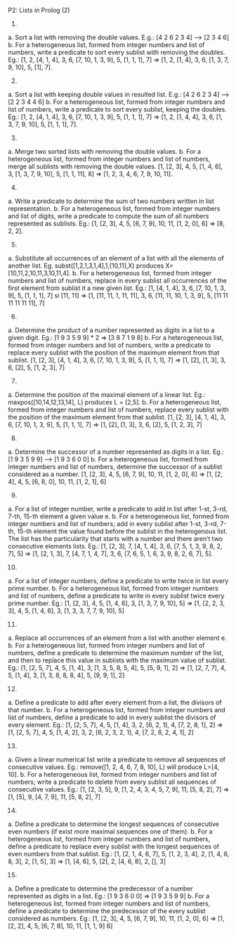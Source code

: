 P2: Lists in Prolog (2)

1.
a. Sort a list with removing the double values. E.g.: [4 2 6 2 3 4] --> [2 3 4 6]
b. For a heterogeneous list, formed from integer numbers and list of numbers, write a predicate to sort every sublist with removing the doubles.
Eg.: [1, 2, [4, 1, 4], 3, 6, [7, 10, 1, 3, 9], 5, [1, 1, 1], 7] =>
[1, 2, [1, 4], 3, 6, [1, 3, 7, 9, 10], 5, [1], 7].

2.
a. Sort a list with keeping double values in resulted list. E.g.: [4 2 6 2 3 4] --> [2 2 3 4 4 6]
b. For a heterogeneous list, formed from integer numbers and list of numbers, write a predicate to sort every sublist, keeping the doubles.
Eg.: [1, 2, [4, 1, 4], 3, 6, [7, 10, 1, 3, 9], 5, [1, 1, 1], 7] =>
[1, 2, [1, 4, 4], 3, 6, [1, 3, 7, 9, 10], 5, [1, 1, 1], 7].

3.
a. Merge two sorted lists with removing the double values.
b. For a heterogeneous list, formed from integer numbers and list of numbers, merge all sublists with removing the double values.
[1, [2, 3], 4, 5, [1, 4, 6], 3, [1, 3, 7, 9, 10], 5, [1, 1, 11], 8] =>
[1, 2, 3, 4, 6, 7, 9, 10, 11].

4.
a. Write a predicate to determine the sum of two numbers written in list representation.
b. For a heterogeneous list, formed from integer numbers and list of digits, write a predicate to compute the sum of all numbers represented as sublists.
Eg.: [1, [2, 3], 4, 5, [6, 7, 9], 10, 11, [1, 2, 0], 6] => [8, 2, 2].

5.
a. Substitute all occurrences of an element of a list with all the elements of another list.
Eg. subst([1,2,1,3,1,4],1,[10,11],X) produces X=[10,11,2,10,11,3,10,11,4].
b. For a heterogeneous list, formed from integer numbers and list of numbers, replace in every sublist all occurrences of the first element from sublist it a new given list.
Eg.: [1, [4, 1, 4], 3, 6, [7, 10, 1, 3, 9], 5, [1, 1, 1], 7] si [11, 11] =>
[1, [11, 11, 1, 11, 11], 3, 6, [11, 11, 10, 1, 3, 9], 5, [11 11 11 11 11 11], 7]

6.
a. Determine the product of a number represented as digits in a list to a given digit.
Eg.: [1 9 3 5 9 9] * 2 => [3 8 7 1 9 8]
b. For a heterogeneous list, formed from integer numbers and list of numbers, write a predicate to replace every sublist with the position of the maximum element from that sublist.
[1, [2, 3], [4, 1, 4], 3, 6, [7, 10, 1, 3, 9], 5, [1, 1, 1], 7] =>
[1, [2], [1, 3], 3, 6, [2], 5, [1, 2, 3], 7]

7.
a. Determine the position of the maximal element of a linear list.
Eg.: maxpos([10,14,12,13,14], L) produces L = [2,5].
b. For a heterogeneous list, formed from integer numbers and list of numbers, replace every sublist with the position of the maximum element from that sublist.
[1, [2, 3], [4, 1, 4], 3, 6, [7, 10, 1, 3, 9], 5, [1, 1, 1], 7] =>
[1, [2], [1, 3], 3, 6, [2], 5, [1, 2, 3], 7]

8.
a. Determine the successor of a number represented as digits in a list.
Eg.: [1 9 3 5 9 9] --> [1 9 3 6 0 0]
b. For a heterogeneous list, formed from integer numbers and list of numbers, determine the successor of a sublist considered as a number.
[1, [2, 3], 4, 5, [6, 7, 9], 10, 11, [1, 2, 0], 6] =>
[1, [2, 4], 4, 5, [6, 8, 0], 10, 11, [1, 2, 1], 6]

9.
a. For a list of integer number, write a predicate to add in list after 1-st, 3-rd, 7-th, 15-th element a given value e.
b. For a heterogeneous list, formed from integer numbers and list of numbers; add in every sublist after 1-st, 3-rd, 7-th, 15-th element the value found before the sublist in the heterogenous list. The list has the particularity that starts with a number and there aren’t two consecutive elements lists.
Eg.: [1, [2, 3], 7, [4, 1, 4], 3, 6, [7, 5, 1, 3, 9, 8, 2, 7], 5] =>
[1, [2, 1, 3], 7, [4, 7, 1, 4, 7], 3, 6, [7, 6, 5, 1, 6, 3, 9, 8, 2, 6, 7], 5].

10.
a. For a list of integer numbers, define a predicate to write twice in list every prime number.
b. For a heterogeneous list, formed from integer numbers and list of numbers, define a predicate to write in every sublist twice every prime number.
Eg.: [1, [2, 3], 4, 5, [1, 4, 6], 3, [1, 3, 7, 9, 10], 5] =>
[1, [2, 2, 3, 3], 4, 5, [1, 4, 6], 3, [1, 3, 3, 7, 7, 9, 10], 5]

11.
a. Replace all occurrences of an element from a list with another element e.
b. For a heterogeneous list, formed from integer numbers and list of numbers, define a predicate to determine the maximum number of the list, and then to replace this value in sublists with the maximum value of sublist.
Eg.: [1, [2, 5, 7], 4, 5, [1, 4], 3, [1, 3, 5, 8, 5, 4], 5, [5, 9, 1], 2] =>
[1, [2, 7, 7], 4, 5, [1, 4], 3, [1, 3, 8, 8, 8, 4], 5, [9, 9, 1], 2]

12.
a. Define a predicate to add after every element from a list, the divisors of that number.
b. For a heterogeneous list, formed from integer numbers and list of numbers, define a predicate to add in every sublist the divisors of every element.
Eg.: [1, [2, 5, 7], 4, 5, [1, 4], 3, 2, [6, 2, 1], 4, [7, 2, 8, 1], 2] =>
[1, [2, 5, 7], 4, 5, [1, 4, 2], 3, 2, [6, 2, 3, 2, 1], 4, [7, 2, 8, 2, 4, 1], 2]

13.
a. Given a linear numerical list write a predicate to remove all sequences of consecutive values.
Eg.: remove([1, 2, 4, 6, 7, 8, 10], L) will produce L=[4, 10].
b. For a heterogeneous list, formed from integer numbers and list of numbers; write a predicate to delete from every sublist all sequences of consecutive values.
Eg.: [1, [2, 3, 5], 9, [1, 2, 4, 3, 4, 5, 7, 9], 11, [5, 8, 2], 7] =>
[1, [5], 9, [4, 7, 9], 11, [5, 8, 2], 7]

14.
a. Define a predicate to determine the longest sequences of consecutive even numbers (if exist more maximal sequences one of them).
b. For a heterogeneous list, formed from integer numbers and list of numbers, define a predicate to replace every sublist with the longest sequences of even numbers from that sublist.
Eg.: [1, [2, 1, 4, 6, 7], 5, [1, 2, 3, 4], 2, [1, 4, 6, 8, 3], 2, [1, 5], 3] =>
[1, [4, 6], 5, [2], 2, [4, 6, 8], 2, [], 3]

15.
a. Define a predicate to determine the predecessor of a number represented as digits in a list.
Eg.: [1 9 3 6 0 0] => [1 9 3 5 9 9]
b. For a heterogeneous list, formed from integer numbers and list of numbers, define a predicate to determine the predecessor of the every sublist considered as numbers.
Eg.: [1, [2, 3], 4, 5, [6, 7, 9], 10, 11, [1, 2, 0], 6] =>
[1, [2, 2], 4, 5, [6, 7, 8], 10, 11, [1, 1, 9] 6]
